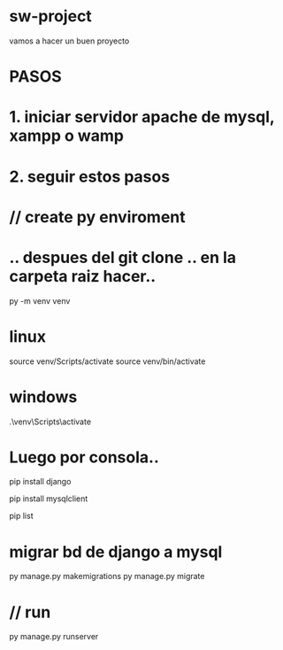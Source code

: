 # sw-project
vamos a hacer un buen proyecto 

# PASOS
# 1. iniciar servidor apache de mysql, xampp o wamp
# 2. seguir estos pasos
# // create py enviroment
# .. despues del git clone .. en la carpeta raiz hacer..
py -m venv venv

# linux
source venv/Scripts/activate
source venv/bin/activate

# windows
.\venv\Scripts\activate

# Luego por consola..
pip install django

pip install mysqlclient

pip list

# migrar bd de django a mysql
py manage.py makemigrations
py manage.py migrate

# // run
py manage.py runserver

